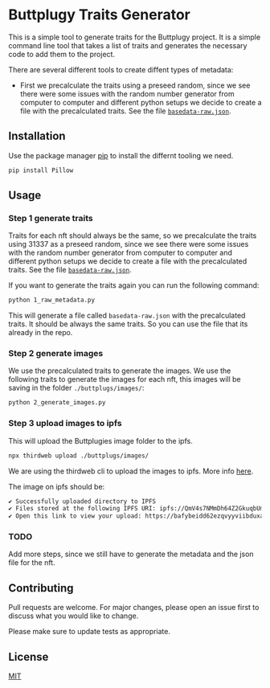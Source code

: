 # Buttplugy Traits Generator

This is a simple tool to generate traits for the Buttplugy project. It is a simple command line tool that takes a list of traits and generates the necessary code to add them to the project.

There are several different tools to create diffent types of metadata:
- First we precalculate the traits using a preseed random, since we see there were some issues with the random number generator from computer to computer and different python setups we decide to create a file with the precalculated traits. See the file [`basedata-raw.json`](./basedata-raw.json).

## Installation

Use the package manager [pip](https://pip.pypa.io/en/stable/) to install the differnt tooling we need.

```bash
pip install Pillow
```

## Usage

### Step 1 generate traits

Traits for each nft should always be the same, so we precalculate the traits using 31337 as a preseed random, since we see there were some issues with the random number generator from computer to computer and different python setups we decide to create a file with the precalculated traits. See the file [`basedata-raw.json`](./basedata-raw.json).

If you want to generate the traits again you can run the following command:
```bash
python 1_raw_metadata.py
```
This will generate a file called `basedata-raw.json` with the precalculated traits. It should be always the same traits. So you can use the file that its already in the repo.

### Step 2 generate images

We use the precalculated traits to generate the images. We use the following traits to generate the images for each nft, this images will be saving in the folder `./buttplugs/images/`:

```bash
python 2_generate_images.py
```

### Step 3 upload images to ipfs

This will upload the Buttplugies image folder to the ipfs.

```bash
npx thirdweb upload ./buttplugs/images/
```
We are using the thirdweb cli to upload the images to ipfs. More info [here](https://portal.thirdweb.com/infrastructure/storage/how-to-use-storage/upload-files-to-ipfs).

The image on ipfs should be:
```bash
✔ Successfully uploaded directory to IPFS
✔ Files stored at the following IPFS URI: ipfs://QmV4s7NMmDh64Z2GkuqbUmRM7XyN5WcbTn9sSAVvCsK4xQ
✔ Open this link to view your upload: https://bafybeidd62ezqvyyviibduxaz2wuuyexkpuwbdfo34wukucxtav7qh3cbe.ipfs.cf-ipfs.com/
```

### TODO

Add more steps, since we still have to generate the metadata and the json file for the nft.


## Contributing

Pull requests are welcome. For major changes, please open an issue first
to discuss what you would like to change.

Please make sure to update tests as appropriate.

## License

[MIT](https://choosealicense.com/licenses/mit/)